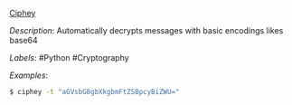 [Ciphey](https://github.com/Ciphey/Ciphey)

*Description*: Automatically decrypts messages with basic encodings likes base64

*Labels*: #Python #Cryptography

*Examples*:

```bash
$ ciphey -t "aGVsbG8gbXkgbmFtZSBpcyBiZWU="
```
